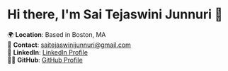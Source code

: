 # Hi there, I'm Sai Tejaswini Junnuri 👋

🌍 **Location**: Based in Boston, MA  
📧 **Contact**: saitejaswinijunnuri@gmail.com  
💼 **LinkedIn**: [LinkedIn Profile](https://www.linkedin.com/in/junnuri-sai-tejaswini-849748147/)  
👩‍💻 **GitHub**: [GitHub Profile](https://github.com/tejaswini4354)

